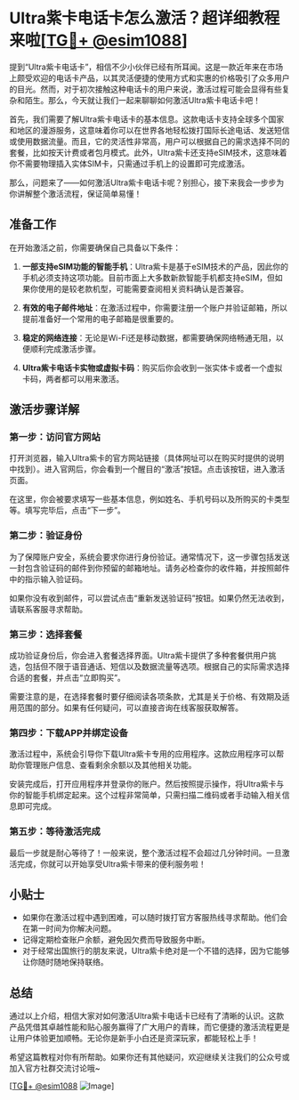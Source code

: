 # Ultra紫卡电话卡怎么激活？超详细教程来啦[[TG💪+ @esim1088](https://t.me/s/esim1088)]

提到“Ultra紫卡电话卡”，相信不少小伙伴已经有所耳闻。这是一款近年来在市场上颇受欢迎的电话卡产品，以其灵活便捷的使用方式和实惠的价格吸引了众多用户的目光。然而，对于初次接触这种电话卡的用户来说，激活过程可能会显得有些复杂和陌生。那么，今天就让我们一起来聊聊如何激活Ultra紫卡电话卡吧！

首先，我们需要了解Ultra紫卡电话卡的基本信息。这款电话卡支持全球多个国家和地区的漫游服务，这意味着你可以在世界各地轻松拨打国际长途电话、发送短信或使用数据流量。而且，它的灵活性非常高，用户可以根据自己的需求选择不同的套餐，比如按天计费或者包月模式。此外，Ultra紫卡还支持eSIM技术，这意味着你不需要物理插入实体SIM卡，只需通过手机上的设置即可完成激活。

那么，问题来了——如何激活Ultra紫卡电话卡呢？别担心，接下来我会一步步为你讲解整个激活流程，保证简单易懂！

## 准备工作

在开始激活之前，你需要确保自己具备以下条件：

1. **一部支持eSIM功能的智能手机**：Ultra紫卡是基于eSIM技术的产品，因此你的手机必须支持这项功能。目前市面上大多数新款智能手机都支持eSIM，但如果你使用的是较老款机型，可能需要查阅相关资料确认是否兼容。
   
2. **有效的电子邮件地址**：在激活过程中，你需要注册一个账户并验证邮箱，所以提前准备好一个常用的电子邮箱是很重要的。

3. **稳定的网络连接**：无论是Wi-Fi还是移动数据，都需要确保网络畅通无阻，以便顺利完成激活步骤。

4. **Ultra紫卡电话卡实物或虚拟卡码**：购买后你会收到一张实体卡或者一个虚拟卡码，两者都可以用来激活。

## 激活步骤详解

### 第一步：访问官方网站

打开浏览器，输入Ultra紫卡的官方网站链接（具体网址可以在购买时提供的说明中找到）。进入官网后，你会看到一个醒目的“激活”按钮。点击该按钮，进入激活页面。

在这里，你会被要求填写一些基本信息，例如姓名、手机号码以及所购买的卡类型等。填写完毕后，点击“下一步”。

### 第二步：验证身份

为了保障账户安全，系统会要求你进行身份验证。通常情况下，这一步骤包括发送一封包含验证码的邮件到你预留的邮箱地址。请务必检查你的收件箱，并按照邮件中的指示输入验证码。

如果你没有收到邮件，可以尝试点击“重新发送验证码”按钮。如果仍然无法收到，请联系客服寻求帮助。

### 第三步：选择套餐

成功验证身份后，你会进入套餐选择界面。Ultra紫卡提供了多种套餐供用户挑选，包括但不限于语音通话、短信以及数据流量等选项。根据自己的实际需求选择合适的套餐，并点击“立即购买”。

需要注意的是，在选择套餐时要仔细阅读各项条款，尤其是关于价格、有效期及适用范围的部分。如果有任何疑问，可以直接咨询在线客服获取解答。

### 第四步：下载APP并绑定设备

激活过程中，系统会引导你下载Ultra紫卡专用的应用程序。这款应用程序可以帮助你管理账户信息、查看剩余余额以及其他相关功能。

安装完成后，打开应用程序并登录你的账户。然后按照提示操作，将Ultra紫卡与你的智能手机绑定起来。这个过程非常简单，只需扫描二维码或者手动输入相关信息即可完成。

### 第五步：等待激活完成

最后一步就是耐心等待了！一般来说，整个激活过程不会超过几分钟时间。一旦激活完成，你就可以开始享受Ultra紫卡带来的便利服务啦！

## 小贴士

- 如果你在激活过程中遇到困难，可以随时拨打官方客服热线寻求帮助。他们会在第一时间为你解决问题。
- 记得定期检查账户余额，避免因欠费而导致服务中断。
- 对于经常出国旅行的朋友来说，Ultra紫卡绝对是一个不错的选择，因为它能够让你随时随地保持联络。

## 总结

通过以上介绍，相信大家对如何激活Ultra紫卡电话卡已经有了清晰的认识。这款产品凭借其卓越性能和贴心服务赢得了广大用户的青睐，而它便捷的激活流程更是让用户体验更加顺畅。无论你是新手小白还是资深玩家，都能轻松上手！

希望这篇教程对你有所帮助。如果你还有其他疑问，欢迎继续关注我们的公众号或加入官方社群交流讨论哦~ 

[[TG💪+ @esim1088](https://t.me/s/esim1088) ![Image](https://i.postimg.cc/4NQfJmqS/Snipaste-2025-05-13-00-14-12.png)]